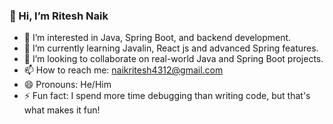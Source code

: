 ### 👋 Hi, I’m Ritesh Naik  
- 👀 I’m interested in Java, Spring Boot, and backend development.  
- 🌱 I’m currently learning Javalin, React js and advanced Spring features.  
- 💞️ I’m looking to collaborate on real-world Java and Spring Boot projects.  
- 📫 How to reach me: naikritesh4312@gmail.com  
- 😄 Pronouns: He/Him  
- ⚡ Fun fact: I spend more time debugging than writing code, but that's what makes it fun!

<!---
NaikRitesh/NaikRitesh is a ✨ special ✨ repository because its `README.md` (this file) appears on your GitHub profile.
You can click the Preview link to take a look at your changes.
--->
